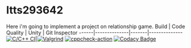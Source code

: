 # ltts293642
Here i'm going to implement a project on relationship game.
Build | Code Quality | Unity | Git Inspector
------|--------------|-------|--------------
[![C/C++ CI](https://github.com/stepin654321/MiniProject_Template/actions/workflows/c-build.yml/badge.svg)](https://github.com/stepin654321/MiniProject_Template/actions/workflows/c-build.yml)|[![Valgrind](https://github.com/stepin654321/MiniProject_Template/actions/workflows/Valgrind.yml/badge.svg)](https://github.com/stepin654321/MiniProject_Template/actions/workflows/Valgrind.yml)    [![cppcheck-action](https://github.com/stepin654321/MiniProject_Template/actions/workflows/cppcheck.yml/badge.svg)](https://github.com/stepin654321/MiniProject_Template/actions/workflows/cppcheck.yml)  [![Codacy Badge](https://app.codacy.com/project/badge/Grade/9d5d5006d8c04e06b4973c5d7a052e85)](https://www.codacy.com/gh/Akhildodda451/ltts293642/dashboard?utm_source=github.com&amp;utm_medium=referral&amp;utm_content=Akhildodda451/ltts293642&amp;utm_campaign=Badge_Grade)
